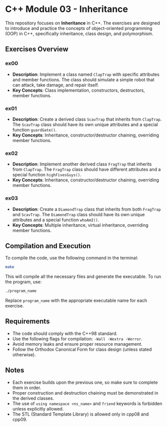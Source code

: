 # C++ Module 03 - Inheritance

This repository focuses on **Inheritance** in C++. The exercises are designed to introduce and practice the concepts of object-oriented programming (OOP) in C++, specifically inheritance, class design, and polymorphism.

## Exercises Overview

### ex00
- **Description**: Implement a class named `ClapTrap` with specific attributes and member functions. The class should simulate a simple robot that can attack, take damage, and repair itself.
- **Key Concepts**: Class implementation, constructors, destructors, member functions.

### ex01
- **Description**: Create a derived class `ScavTrap` that inherits from `ClapTrap`. The `ScavTrap` class should have its own unique attributes and a special function `guardGate()`.
- **Key Concepts**: Inheritance, constructor/destructor chaining, overriding member functions.

### ex02
- **Description**: Implement another derived class `FragTrap` that inherits from `ClapTrap`. The `FragTrap` class should have different attributes and a special function `highFivesGuys()`.
- **Key Concepts**: Inheritance, constructor/destructor chaining, overriding member functions.

### ex03
- **Description**: Create a `DiamondTrap` class that inherits from both `FragTrap` and `ScavTrap`. The `DiamondTrap` class should have its own unique attributes and a special function `whoAmI()`.
- **Key Concepts**: Multiple inheritance, virtual inheritance, overriding member functions.

## Compilation and Execution

To compile the code, use the following command in the terminal:

```bash
make
```

This will compile all the necessary files and generate the executable. To run the program, use:

```bash
./program_name
```

Replace `program_name` with the appropriate executable name for each exercise.

## Requirements

- The code should comply with the C++98 standard.
- Use the following flags for compilation: `-Wall -Wextra -Werror`.
- Avoid memory leaks and ensure proper resource management.
- Follow the Orthodox Canonical Form for class design (unless stated otherwise).

## Notes

- Each exercise builds upon the previous one, so make sure to complete them in order.
- Proper construction and destruction chaining must be demonstrated in the derived classes.
- The use of `using namespace <ns_name>` and `friend` keywords is forbidden unless explicitly allowed.
- The STL (Standard Template Library) is allowed only in cpp08 and cpp09.
